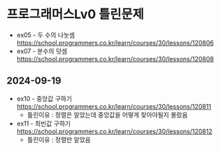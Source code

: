 # 프로그래머스Lv0 틀린문제

- ex05 - 두 수의 나눗셈 https://school.programmers.co.kr/learn/courses/30/lessons/120806
- ex07 - 분수의 덧셈 https://school.programmers.co.kr/learn/courses/30/lessons/120808
## 2024-09-19
- ex10 - 중앙값 구하기 https://school.programmers.co.kr/learn/courses/30/lessons/120811
  - 틀린이유 : 정렬은 알았는데 중앙값을 어떻게 찾아야될지 몰랐음
- ex11 - 최빈값 구하기 https://school.programmers.co.kr/learn/courses/30/lessons/120812
  - 틀린이유 : 정렬만 알았음
